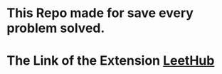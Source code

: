 # This Repo made for save every problem solved.
# The Link of the Extension [LeetHub](https://chrome.google.com/webstore/detail/leethub/aciombdipochlnkbpcbgdpjffcfdbggi)
